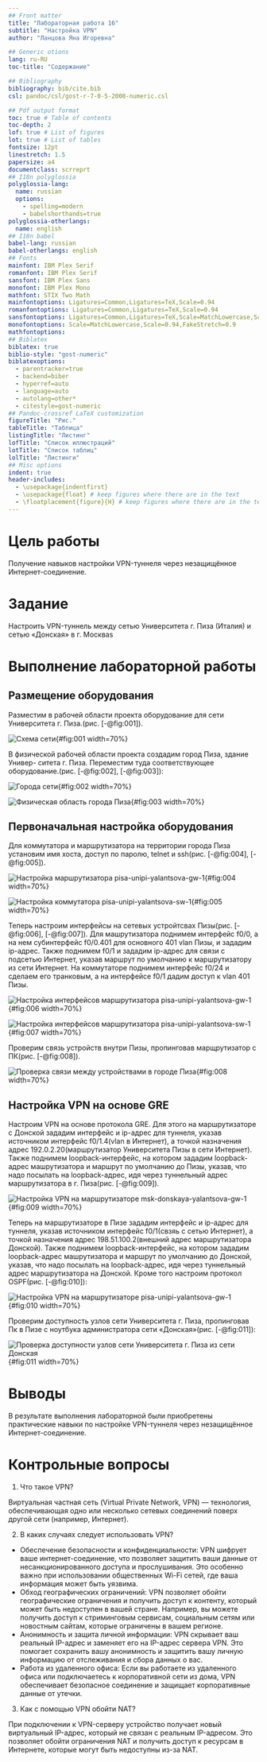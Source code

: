 ```yaml
---
## Front matter
title: "Лабораторная работа 16"
subtitle: "Настройка VPN"
author: "Ланцова Яна Игоревна"

## Generic otions
lang: ru-RU
toc-title: "Содержание"

## Bibliography
bibliography: bib/cite.bib
csl: pandoc/csl/gost-r-7-0-5-2008-numeric.csl

## Pdf output format
toc: true # Table of contents
toc-depth: 2
lof: true # List of figures
lot: true # List of tables
fontsize: 12pt
linestretch: 1.5
papersize: a4
documentclass: scrreprt
## I18n polyglossia
polyglossia-lang:
  name: russian
  options:
    - spelling=modern
    - babelshorthands=true
polyglossia-otherlangs:
  name: english
## I18n babel
babel-lang: russian
babel-otherlangs: english
## Fonts
mainfont: IBM Plex Serif
romanfont: IBM Plex Serif
sansfont: IBM Plex Sans
monofont: IBM Plex Mono
mathfont: STIX Two Math
mainfontoptions: Ligatures=Common,Ligatures=TeX,Scale=0.94
romanfontoptions: Ligatures=Common,Ligatures=TeX,Scale=0.94
sansfontoptions: Ligatures=Common,Ligatures=TeX,Scale=MatchLowercase,Scale=0.94
monofontoptions: Scale=MatchLowercase,Scale=0.94,FakeStretch=0.9
mathfontoptions:
## Biblatex
biblatex: true
biblio-style: "gost-numeric"
biblatexoptions:
  - parentracker=true
  - backend=biber
  - hyperref=auto
  - language=auto
  - autolang=other*
  - citestyle=gost-numeric
## Pandoc-crossref LaTeX customization
figureTitle: "Рис."
tableTitle: "Таблица"
listingTitle: "Листинг"
lofTitle: "Список иллюстраций"
lotTitle: "Список таблиц"
lolTitle: "Листинги"
## Misc options
indent: true
header-includes:
  - \usepackage{indentfirst}
  - \usepackage{float} # keep figures where there are in the text
  - \floatplacement{figure}{H} # keep figures where there are in the text
---
```


# Цель работы

Получение навыков настройки VPN-туннеля через незащищённое Интернет-соединение.

# Задание

Настроить VPN-туннель между сетью Университета г. Пиза (Италия) и сетью «Донская» в г. Москваs

# Выполнение лабораторной работы

## Размещение оборудования

Разместим в рабочей области проекта оборудование для сети Университета г. Пиза.(рис. [-@fig:001]).

![Схема сети](image/1.png){#fig:001 width=70%}

В физической рабочей области проекта создадим город Пиза, здание Универ-
ситета г. Пиза. Переместим туда соответствующее оборудование.(рис. [-@fig:002], [-@fig:003]):

![Города сети](image/2.png){#fig:002 width=70%}

![Физическая область города Пиза](image/3.png){#fig:003 width=70%}

## Первоначальная настройка оборудования

Для коммутатора и маршрутизатора на территории города Пиза установим имя хоста, доступ по паролю, telnet и ssh(рис. [-@fig:004], [-@fig:005]).

![Настройка маршрутизатора pisa-unipi-yalantsova-gw-1](image/4.png){#fig:004 width=70%}

![Настройка коммутатора pisa-unipi-yalantsova-sw-1](image/5.png){#fig:005 width=70%}

Теперь настроим интерфейсы на сетевых устройтсвах Пизы(рис. [-@fig:006], [-@fig:007]). Для машрутизатора поднимем интерфейс f0/0, а на нем субинтерфейс f0/0.401 для основного 401 vlan Пизы, и зададим ip-адрес. Также поднимем f0/1 и зададим ip-адрес для связи с подсетью Интернет, указав маршрут по умолчанию к маршрутизатору из сети Интернет. На коммутаторе поднимем интерфейс f0/24 и сделаем его транковым, а на интерфейсе f0/1 дадим доступ к vlan 401 Пизы.

![Настройка интерфейсов маршрутизатора pisa-unipi-yalantsova-gw-1](image/6.png){#fig:006 width=70%}

![Настройка интерфейсов маршрутизатора pisa-unipi-yalantsova-sw-1](image/7.png){#fig:007 width=70%}

Проверим связь устройств внутри Пизы, пропинговав марщрутизатор с ПК(рис. [-@fig:008]).

![Проверка связи между устройствами в городе Пиза](image/8.png){#fig:008 width=70%}

## Настройка VPN на основе GRE

Настроим VPN на основе протокола GRE. Для этого на маршрутизаторе с Донской зададим интерфейс и ip-адрес для туннеля, указав источником интерфейс f0/1.4(vlan в Интернет), а точкой назначения адрес 192.0.2.20(маршрутизатор Университета Пизы в сети Интернет). Также поднимем loopback-интерфейс, на котором зададим loopback-адрес машрутизатора и маршрут по умолчанию до Пизы, указав, что надо посылать на loopback-адрес, идя через туннельный адрес маршрутизатора в г. Пиза(рис. [-@fig:009]).

![Настройка VPN на маршрутизаторе msk-donskaya-yalantsova-gw-1](image/9.png){#fig:009 width=70%}

Теперь на маршрутизаторе в Пизе зададим интерфейс и ip-адрес для туннеля, указав источником интерфейс f0/1(свзяь с сетью Интернет), а точкой назначения адрес 198.51.100.2(внешний адрес маршрутизатора Донской). Также поднимем loopback-интерфейс, на котором зададим loopback-адрес машрутизатора и маршрут по умолчанию до Донской, указав, что надо посылать на loopback-адрес, идя через туннельный адрес маршрутизатора на Донской. Кроме того настроим протокол OSPF(рис. [-@fig:010]):

![Настройка VPN на маршрутизаторе pisa-unipi-yalantsova-gw-1](image/10.png){#fig:010 width=70%}

Проверим доступность узлов сети Университета г. Пиза, пропинговав Пк в Пизе с ноутбука администратора сети «Донская»(рис. [-@fig:011]):

![Проверка доступности узлов сети Университета г. Пиза из сети Донская](image/11.png){#fig:011 width=70%}

# Выводы

В результате выполнения лабораторной были приобретены практические навыки по настройке VPN-туннеля через незащищённое Интернет-соединение.

# Контрольные вопросы

1. Что такое VPN?

Виртуальная частная сеть (Virtual Private Network, VPN) — технология, обеспечивающая одно или несколько сетевых соединений поверх другой сети (например, Интернет).

2. В каких случаях следует использовать VPN?

- Обеспечение безопасности и конфиденциальности: VPN шифрует ваше интернет-соединение, что позволяет защитить ваши данные от несанкционированного доступа и прослушивания. Это особенно важно при использовании общественных Wi-Fi сетей, где ваша информация может быть уязвима.
- Обход географических ограничений: VPN позволяет обойти географические ограничения и получить доступ к контенту, который может быть недоступен в вашей стране. Например, вы можете получить доступ к стриминговым сервисам, социальным сетям или новостным сайтам, которые ограничены в вашем регионе.
- Анонимность и защита личной информации: VPN скрывает ваш реальный IP-адрес и заменяет его на IP-адрес сервера VPN. Это помогает сохранить вашу анонимность и защитить вашу личную информацию от отслеживания и сбора данных о вас.
- Работа из удаленного офиса: Если вы работаете из удаленного офиса или подключаетесь к корпоративной сети из дома, VPN обеспечивает безопасное соединение и защищает корпоративные данные от утечки.

3. Как с помощью VPN обойти NAT?

При подключении к VPN-серверу устройство получает новый виртуальный IP-адрес, который не связан с реальным IP-адресом. Это позволяет обойти ограничения NAT и получить доступ к ресурсам в Интернете, которые могут быть недоступны из-за NAT.
